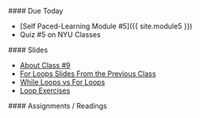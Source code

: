 <article class="due" markdown="block">
#### Due Today

* [Self Paced-Learning Module #5]({{ site.module5 }})
* Quiz #5 on NYU Classes

<!--
* Homework
-->

</article>

<article class="slides" markdown="block">
#### Slides

* [About Class #9](classes/09/meta.html)
* [For Loops Slides From the Previous Class](classes/08/for.html)
* [While Loops vs For Loops](classes/09/vs.html)
* [Loop Exercises](classes/09/loop-exercises.html)

<!--
* [Slides](classes/01/intro.html)
-->

</article>

<article class="assignments" markdown="block">
#### Assignments / Readings		

<!--
Readings

* Read {{ site.bookq }} - Chapter 1

Assignments 

1. [questions.py](homework/hw01/questions.py) - 9 points
-->
</article>
<!--
<a name="class9"></a>

### Slides
* [About Class #9](classes/09/meta.html)
* Finishing Up [For Loops From the Previous Class (Starting From Range)](classes/08/for.html#15.0)
* [While Loops vs For Loops](classes/09/vs.html)
* [Loop Exercises](classes/09/loop-exercises.html)
* [Nested Loops (Optional / Quick Preview)](classes/09/nested.html)

### Readings
* {{ site.bookq }} - Chapter 4 (entire chapter, but focus on while and for loops)
* [{{ site.bookt }}](http://openbookproject.net/thinkcs/python/english3e/iteration.html) - Chapter 7, Iteration (up to section 7.14)

### Vocabulary
See [the glossary](http://openbookproject.net/thinkcs/python/english3e/iteration.html#glossary) 

### Selected Solutions for Homework #2

* [days.py](resources/code/hw2/days.py)
* [numbers.py](resources/code/hw2/numbers.py)
* [stadium_seating.py](resources/code/hw2/stadium_seating.py)
-->

